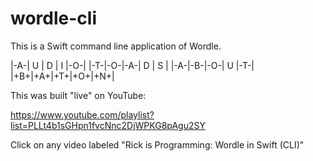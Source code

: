 # wordle-cli

This is a Swift command line application of Wordle.

|-A-| U | D | I |-O-|
|-T-|-O-|-A-| D | S |
|-A-|-B-|-O-| U |-T-|
|+B+|+A+|+T+|+O+|+N+|

This was built "live" on YouTube:

https://www.youtube.com/playlist?list=PLLt4b1sGHpn1fvcNnc2DjWPKG8pAgu2SY

Click on any video labeled "Rick is Programming: Wordle in Swift (CLI)"

